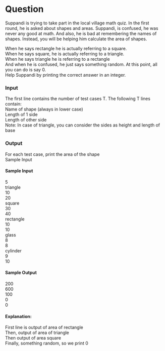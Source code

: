 # Question

Suppandi is trying to take part in the local village math quiz. In the first round, he is asked about shapes and areas. Suppandi, is confused, he was never any good at math. And also, he is bad at remembering the names of shapes. Instead, you will be helping him calculate the area of shapes.

When he says rectangle he is actually referring to a square.  
When he says square, he is actually referring to a triangle.  
When he says triangle he is referring to a rectangle  
And when he is confused, he just says something random. At this point, all you can do is say 0.  
Help Suppandi by printing the correct answer in an integer.

### Input

The first line contains the number of test cases T. The following T lines contain:  
Name of shape (always in lower case)  
Length of 1 side  
Length of other side  
Note: In case of triangle, you can consider the sides as height and length of base

### Output

For each test case, print the area of the shape  
Sample Input

#### Sample Input

5  
triangle  
10  
20  
square  
30  
40  
rectangle  
10  
10  
glass  
8  
8  
cylinder  
9  
10  

#### Sample Output

200  
600  
100  
0  
0  

#### Explanation:

First line is output of area of rectangle  
Then, output of area of triangle  
Then output of area square  
Finally, something random, so we print 0  
